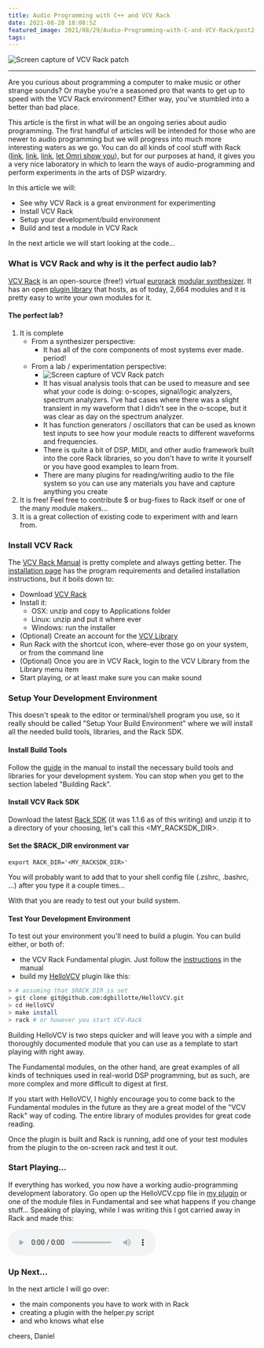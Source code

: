 ```yaml
---
title: Audio Programming with C++ and VCV Rack
date: 2021-08-28 18:08:52
featured_image: 2021/08/29/Audio-Programming-with-C-and-VCV-Rack/post2-patch.jpg
tags:
---
```

<!-- # Audio Programming with C++ and VCV Rack -->


<img src="./post2-patch.jpg" alt="Screen capture of VCV Rack patch">

<!-- {% asset_img header-mg post2-patch.jpg  1000 %} -->

--------------------




Are you curious about programming a computer to make music or other strange sounds? Or maybe you're a seasoned pro that wants to get up to speed with the VCV Rack environment? Either way, you've stumbled into a better than bad place.

This article is the first in what will be an ongoing series about audio programming. The first handful of articles will be intended for those who are newer to audio programming but we will progress into much more interesting waters as we go. You can do all kinds of cool stuff with Rack ([link](https://bandcamp.com/tag/vcv-rack), [link](https://www.youtube.com/results?search_query=vcv+rack+jams), [link](https://patchstorage.com/platform/vcv-rack/), [let Omri show you](https://www.youtube.com/c/OmriCohen-Music/videos)), but for our purposes at hand, it gives you a very nice laboratory in which to learn the ways of audio-programming and perform experiments in the arts of DSP wizardry.

In this article we will:
- See why VCV Rack is a great environment for experimenting
- Install VCV Rack
- Setup your development/build environment
- Build and test a module in VCV Rack

In the next article we will start looking at the code...

### What is VCV Rack and why is it the perfect audio lab?
[VCV Rack](https://vcvrack.com/) is an open-source (free!) virtual [eurorack](https://en.wikipedia.org/wiki/Eurorack) [modular synthesizer](https://en.wikipedia.org/wiki/Modular_synthesizer). It has an open [plugin library](https://library.vcvrack.com/) that hosts, as of today, 2,664 modules and it is pretty easy to write your own modules for it.




#### The perfect lab?

1) It is complete
    - From a synthesizer perspective:
      - It has all of the core components of most systems ever made. period!
    - From a lab / experimentation perspective:
        - <img src="./spectrum-analysis.png" alt="Screen capture of VCV Rack patch"> 
        - It has visual analysis tools that can be used to measure and see what your code is doing: o-scopes, signal/logic analyzers, spectrum analyzers. I've had cases where there was a slight transient in my waveform that I didn't see in the o-scope, but it was clear as day on the spectrum analyzer.
        - It has function generators / oscillators that can be used as known test inputs to see how your module reacts to different waveforms and frequencies.
        - There is quite a bit of DSP, MIDI, and other audio framework built into the core Rack libraries, so you don't have to write it yourself or you have good examples to learn from.
        - There are many plugins for reading/writing audio to the file system so you can use any materials you have and capture anything you create
2) It is free! Feel free to contribute $ or bug-fixes to Rack itself or one of the many module makers...
3) It is a great collection of existing code to experiment with and learn from.



### Install VCV Rack
The [VCV Rack Manual](https://vcvrack.com/manual/) is pretty complete and always getting better. The [installation page](https://vcvrack.com/manual/Installing) has the program requirements and detailed installation instructions, but it boils down to:
- Download [VCV Rack](https://vcvrack.com/Rack)
- Install it:
	- OSX: unzip and copy to Applications folder
	- Linux: unzip and put it where ever
	- Windows: run the installer
- (Optional) Create an account for the [VCV Library](https://library.vcvrack.com/)
- Run Rack with the shortcut icon, where-ever those go on your system, or from the command line
- (Optional) Once you are in VCV Rack, login to the VCV Library from the Library menu item
- Start playing, or at least make sure you can make sound

### Setup Your Development Environment
This doesn't speak to the editor or terminal/shell program you use, so it really should be called "Setup Your Build Environment" where we will install all the needed build tools, libraries, and the Rack SDK.

#### Install Build Tools
Follow the [guide](https://vcvrack.com/manual/Building) in the manual to install the necessary build tools and libraries for your development system. You can stop when you get to the section labeled "Building Rack".

#### Install VCV Rack SDK
Download the latest [Rack SDK](https://vcvrack.com/downloads/) (it was 1.1.6 as of this writing) and unzip it to a directory of your choosing, let's call this <MY_RACKSDK_DIR>.

#### Set the $RACK_DIR environment var

```
export RACK_DIR='<MY_RACKSDK_DIR>'
```

You will probably want to add that to your shell config file (.zshrc, .bashrc, ...) after you type it a couple times...

With that you are ready to test out your build system.

#### Test Your Development Environment
To test out your environment you'll need to build a plugin. You can build either, or both of:
- the VCV Rack Fundamental plugin. Just follow the [instructions](https://vcvrack.com/manual/Building#Building-Rack-plugins) in the manual
- build my [HelloVCV](https://github.com/dgbillotte/HelloVCV) plugin like this:

```bash
> # assuming that $RACK_DIR is set
> git clone git@github.com:dgbillotte/HelloVCV.git
> cd HelloVCV
> make install
> rack # or however you start VCV-Rack
```

Building HelloVCV is two steps quicker and will leave you with a simple and thoroughly documented module that you can use as a template to start playing with right away.

The Fundamental modules, on the other hand, are great examples of all kinds of techniques used in real-world DSP programming, but as such, are more complex and more difficult to digest at first.

If you start with HelloVCV, I highly encourage you to come back to the Fundamental modules in the future as they are a great model of the "VCV Rack" way of coding. The entire library of modules provides for great code reading.

Once the plugin is built and Rack is running, add one of your test modules from the plugin to the on-screen rack and test it out.

### Start Playing...
If everything has worked, you now have a working audio-programming development laboratory. Go open up the HelloVCV.cpp file in [my plugin](https://github.com/dgbillotte/HelloVCV/blob/main/src/VCO.cpp) or one of the module files in Fundamental and see what happens if you change stuff... Speaking of playing, while I was writing this I got carried away in Rack and made this:

<audio controls="controls" src="post2-vcv-patch.ogg">
  Your browser doesn't support HTML5 audio :-(
</audio>

### Up Next...
In the next article I will go over:
- the main components you have to work with in Rack
- creating a plugin with the helper.py script
- and who knows what else

cheers,
Daniel